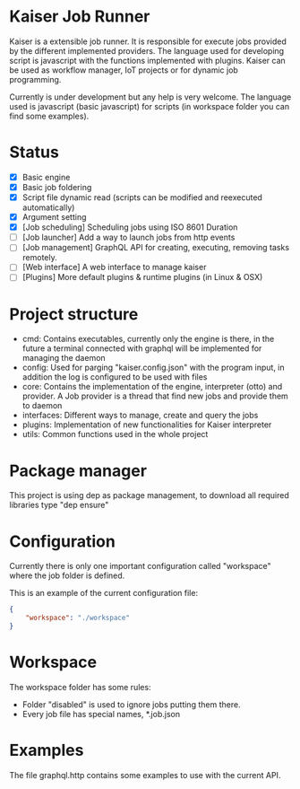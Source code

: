# Kaiser Job Runner

Kaiser is a extensible job runner. It is responsible for execute jobs provided by the different implemented providers. The language used for developing script is javascript with the functions implemented with plugins. Kaiser can be used as workflow manager, IoT projects or for dynamic job programming.

Currently is under development but any help is very welcome. The language used is javascript (basic javascript) for scripts (in workspace folder you can find some examples).


# Status

- [x] Basic engine
- [x] Basic job foldering 
- [x] Script file dynamic read (scripts can be modified and reexecuted automatically)
- [x] Argument setting
- [x] [Job scheduling] Scheduling jobs using ISO 8601 Duration
- [ ] [Job launcher] Add a way to launch jobs from http events
- [ ] [Job management] GraphQL API for creating, executing, removing tasks remotely.
- [ ] [Web interface] A web interface to manage kaiser 
- [ ] [Plugins] More default plugins & runtime plugins (in Linux & OSX)

# Project structure

- cmd: Contains executables, currently only the engine is there, in the future a terminal connected with graphql will be implemented for managing the daemon
- config: Used for parging "kaiser.config.json" with the program input, in addition the log is configured to be used with files
- core: Contains the implementation of the engine, interpreter (otto) and provider. A Job provider is a thread that find new jobs and provide them to daemon
- interfaces: Different ways to manage, create and query the jobs
- plugins: Implementation of new functionalities for Kaiser interpreter
- utils: Common functions used in the whole project

# Package manager

This project is using dep as package management, to download all required libraries type "dep ensure"

# Configuration

Currently there is only one important configuration called "workspace" where the job folder is defined. 

This is an example of the current configuration file:

```json
{
    "workspace": "./workspace"
}
```

# Workspace

The workspace folder has some rules:

- Folder "disabled" is used to ignore jobs putting them there.
- Every job file has special names, *.job.json


# Examples

The file graphql.http contains some examples to use with the current API.